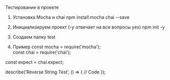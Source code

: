 Тестирование в проекте

1. Установка Mocha и chai
npm install mocha chai --save

2. Инициализируем проект (-y отвечает на все вопросы yes)
npm init -y

3. Создаем папку test

4. Пример 
const mocha = require('mocha');    
const chai = require('chai');       

const expect = chai.expect;

describe(’Reverse String Test’, () => {
    // Code 
});